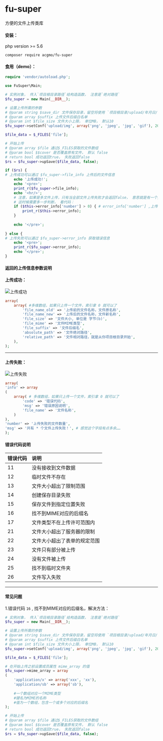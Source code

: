 # fu-super
方便的文件上传类库

#### 安装：  
php version >= 5.6
```shell script
composer require acgmo/fu-super
```
    
#### 食用（demo）：  
```php
require 'vendor/autoload.php';

use FuSuper\Main;

# 实例对象， 传入`项目根目录路径`给构造函数， 注意是`绝对路径`
$fu_super = new Main(__DIR__);

# 设置上传所需的参数
# @param string $save_dir 文件保存目录，留空将使用 `项目根目录/upload/年月日/` 为路径
# @param array $suffix 上传文件后缀白名单
# @param int $file_size 文件大小上限， 单位MB， 默认10  
$fu_super->setConf('upload/img', array('png', 'jpeg', 'jpg', 'gif'), 20);

$file_data = $_FILES['file'];

# 开始上传
# @param array $file 通过$_FILES获取的文件数组
# @param bool $$cover 是否覆盖原有文件， 默认 false
# return bool 成功返回true， 失败返回false
$rs = $fu_super->upSave($file_data, false);

if ($rs) {
# 上传成功可以通过 $fu_super->file_info 上传后的文件信息
    echo '上传成功!';
    echo '<pre>';
    print_r($fu_super->file_info);
    echo '<hr/>';
    # 注意，如果是多文件上传，只有当全部文件上传失败才会返回false， 意思就是有一个文件上传成功，  upSave()方法会返回true
    # 这时候需要多一步判断， 看代码：
    if ($this->error_info['number'] > 0) { # error_info['number'] ,上传失败的文件数量
        print_r($this->error_info);
    }
    
    echo '</pre>';
    
} else {
# 上传失败可以通过 $fu_super->error_info 获取错误信息
    echo '<pre>';
    print_r($fu_super->error_info);
    echo '</pre>';
}

```

#### 返回的上传信息参数说明
#### 上传成功：
![上传成功](https://i.loli.net/2020/02/16/R2ze3BQPitxyaDr.png)
```php
array(
    array( #多维数组，如果只上传一个文件，索引拿 0 就可以了
        'file_name_old' => '上传前的文件名称，文件原名称',
        'file_name_new' => '上传后的文件名称，文件新名称',
        'file_size' => '文件大小, 单位是 字节(b)',
        'file_mime' => '文件MIME类型',
        'file_suffix' => '文件后缀名',
        'absolute_path' => '文件绝对路径',
        'relative_path' => '文件相对路径，就是从你项目根目录开始',
    ),
);
```

----

#### 上传失败：
![上传失败](https://i.loli.net/2020/02/16/AYPHsCx5eLWjnak.png)
```php
array(
'info' => array
(
    array( # 多维数组，如果只上传一个文件，索引拿 0 就可以了
        'code' => '错误代码',
        'msg' => '错误原因说明',
        'file_name' => '文件名称',
    )
),
'number' => '上传失败的文件数量',
'msg' => '共有 * 个文件上传失败！', # 感觉这个字段有点多余……
);
```

#### 错误代码说明

| 错误代码 | 说明 |
| :------ | :---- |
| 11 | 没有接收到文件数据 |
| 12 | 临时文件不存在 |
| 13 | 文件大小超出了限制范围 |
| 14 | 创建保存目录失败 |
| 15 | 保存文件到指定位置失败 |
| 16 | 找不到MIME对应的后缀名 |
| 17 | 文件类型不在上传许可范围内 |
| 21 | 文件大小超出了服务器的限制 |
| 22 | 文件大小超出了表单的规定范围 |
| 23 | 文件只有部分被上传 |
| 24 | 没有文件被上传 |
| 25 | 找不到临时文件夹 |
| 26 | 文件写入失败 |

----

#### 常见问题

1.错误代码 `16` , 找不到MIME对应的后缀名，解决方法：
```php
# 实例对象， 传入`项目根目录路径`给构造函数， 注意是`绝对路径`
$fu_super = new Main(__DIR__);

# 设置上传所需的参数
# @param string $save_dir 文件保存目录，留空将使用 `项目根目录/upload/年月日/` 为路径
# @param array $suffix 上传文件后缀白名单
# @param int $file_size 文件大小上限， 单位MB， 默认10  
$fu_super->setConf('upload/img', array('png', 'jpeg', 'jpg', 'gif'), 20);

$file_data = $_FILES['file'];

# 在开始上传之前设置成员属性 mime_array 的值
$fu_super->mime_array = array
(
    'application/x' => array('xxx', 'xx'),
    'application/sb' => array('sb'),
    
    #一个数组对应一个MIME类型
    #键名为MIME的名称
    #值为一个数组，包含一个或多个对应的后缀名
);

# 开始上传
# @param array $file 通过$_FILES获取的文件数组
# @param bool $$cover 是否覆盖原有文件， 默认 false
# return bool 成功返回true， 失败返回false
$rs = $fu_super->upSave($file_data, false);

```
